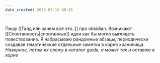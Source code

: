 ```yaml
---
date_created: 2025-07-15 00:25
---
```


```toc
```

Пишу [[Гайд или зачем всё это..]] про obsidian. Возникают [[Спонтанность|спонтанные]] идеи как бы могло выглядеть повествование.
Я набрасываю рандомные абзацы, периодически создавая тематические отдельные заметки в корне хранилища.
	*Наверное, потом их сложу в каталог guide, а может так и оставлю в корне*